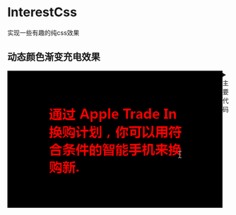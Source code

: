 # InterestCss
实现一些有趣的纯css效果

## 动态颜色渐变充电效果

<div style="display:flex">
  <img src="./EffectPicture/1.gif">
  <details>
  <summary>主要代码</summary>
    background-image: linear-gradient(rgba(calc(255 - var(--progress) * 1.4),calc(var(--progress) * 2.5),calc(var(--progress) * 1.8)) calc(100% - calc(var(--progress) * 1%)), lime 0%);
    background-clip: text;
    -webkit-background-clip: text;
   
    transform: scale(clamp(1, calc(((var(--progress) / 100) - 0.99) * 200), 1.3));
    
    /* clamp的原理：最小值，可适应值、最大值
      calc计算当前的值  使用变量progress 除 100 得到一个小数
      然后用当前小数减0.99 0.01~0.98减0.99都是负数 负数则默认使用最小值1
      当相减的值不是负数  再乘以两百，就会得到一个很大的值，这个值超出了最大值的1.3的范围
      则会使用最大限度值1.3  
    */
  </details>
</div>


